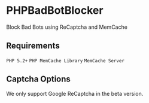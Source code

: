 # PHPBadBotBlocker
Block Bad Bots using ReCaptcha and MemCache

## Requirements

 `PHP 5.2+`
 `PHP MemCache Library`
 `MemCache Server`

## Captcha Options

We only support Google ReCaptcha in the beta version.